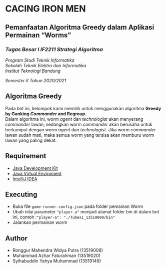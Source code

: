 # CACING IRON MEN
## Pemanfaatan Algoritma Greedy dalam Aplikasi Permainan “Worms”

### *Tugas Besar I IF2211 Strategi Algoritma*

*Program Studi Teknik Informatika* <br />
*Sekolah Teknik Elektro dan Informatika* <br />
*Institut Teknologi Bandung* <br />

*Semester II Tahun 2020/2021*

## Algoritma Greedy
Pada bot ini, kelompok kami memilih untuk menggunakan algoritma **Greedy by Ganking *Commander* and Regroup**. <br />
Dalam algoritma ini, worm *agent* dan *technologist* akan menyerang *commander* lawan, sedangkan worm *commander* akan berusaha untuk berkumpul dengan worm *agent* dan *technologist*. 
Jika worm *commander* lawan sudah mati, maka semua worm yang tersisa akan memburu worm lawan yang paling dekat.

## Requirement
- [Java Development Kit](https://www.oracle.com/java/technologies/javase-jdk11-downloads.html)
- [Java Virtual Enviroment](https://www.java.com/en/download/)
- [IntelliJ IDEA](https://www.jetbrains.com/idea/download/)

## Executing
- Buka file `game-runner-config.json` pada folder pemainan Worm
- Ubah nilai parameter `"player.a"` menjadi alamat folder bin di dalam bot ini, contoh :`"player-a": "./Tubes1_13519008/bin" `
- Jalankan permainan worm

## Author
- Ronggur Mahendra Widya Putra (13519008)
- Muhammad Azhar Faturahman (13519020)
- Syihabuddin Yahya Muhammad (13519149)
